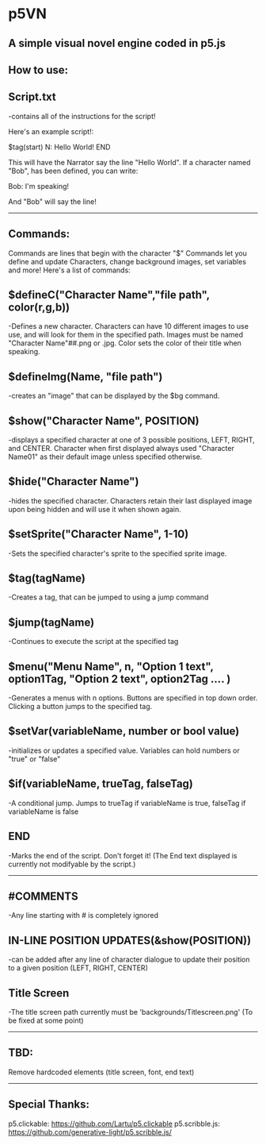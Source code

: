 # p5VN
A simple visual novel engine coded in p5.js
---------------------------------------------------------------------
How to use:
--------------
Script.txt 
-----------
-contains all of the instructions for the script!

Here's an example script!:

$tag(start)
N: Hello World!
END

This will have the Narrator say the line "Hello World".
If a character named "Bob", has been defined, you can write:

Bob: I'm speaking!

And "Bob" will say the line!

-------------------------------------------------------------------------

Commands:
-------------------------------------------------------
Commands are lines that begin with the character "$"
Commands let you define and update Characters, change background images, set variables and more!
Here's a list of commands:

$defineC("Character Name","file path", color(r,g,b))
-------
-Defines a new character. Characters can have 10 different images to use use, and will look for them in the specified path. Images must be named "Character Name"##.png or .jpg. Color sets the color of their title when speaking.  


$defineImg(Name, "file path")
---------------------------
-creates an "image" that can be displayed by the $bg command.


$show("Character Name", POSITION)
--------------
-displays a specified character at one of 3 possible positions, LEFT, RIGHT, and CENTER. Character when first displayed always used "Character Name01" as their default image unless specified otherwise. 


$hide("Character Name")
---------
-hides the specified character. Characters retain their last displayed image upon being hidden and will use it when shown again.


$setSprite("Character Name", 1-10)
------------
-Sets the specified character's sprite to the specified sprite image. 


$tag(tagName)
------------
-Creates a tag, that can be jumped to using a jump command


$jump(tagName)
-------------
-Continues to execute the script at the specified tag


$menu("Menu Name", n, "Option 1 text", option1Tag, "Option 2 text", option2Tag .... )
-------------
-Generates a menus with n options. Buttons are specified in top down order. Clicking a button jumps to the specified tag. 


$setVar(variableName, number or bool value)
-------------
-initializes or updates a specified value. Variables can hold numbers or "true" or "false"


$if(variableName, trueTag, falseTag)
------------
-A conditional jump. Jumps to trueTag if variableName is true, falseTag if variableName is false

END
--------
-Marks the end of the script. Don't forget it! (The End text displayed is currently not modifyable by the script.)

---------------------------------------------------------------------------

#COMMENTS
------
-Any line starting with # is completely ignored


IN-LINE POSITION UPDATES(&show(POSITION))
----------
-can be added after any line of character dialogue to update their position to a given position (LEFT, RIGHT, CENTER)

Title Screen
-------------
-The title screen path currently must be 'backgrounds/Titlescreen.png' (To be fixed at some point)

-----------------------------------------------------------------------------------------------------

TBD: 
--------
Remove hardcoded elements (title screen, font, end text)

-------------------------------------------------------------

Special Thanks:
------
p5.clickable: https://github.com/Lartu/p5.clickable
p5.scribble.js: https://github.com/generative-light/p5.scribble.js/













